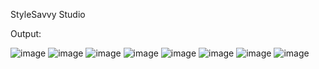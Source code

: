StyleSavvy Studio

Output:

![image](https://github.com/perumallavishnu/Style-Savvy-Studio/assets/109837710/1e30914b-8f21-4fd2-9e62-28346b40ec1c)
![image](https://github.com/perumallavishnu/Style-Savvy-Studio/assets/109837710/514e0d8c-d615-4a36-aa15-af5802f8f3dd)
![image](https://github.com/perumallavishnu/Style-Savvy-Studio/assets/109837710/58624e8e-4d8a-457f-b455-d24d7769c354)
![image](https://github.com/perumallavishnu/Style-Savvy-Studio/assets/109837710/1c906d13-6408-4fa8-8b83-ac7fda389475)
![image](https://github.com/perumallavishnu/Style-Savvy-Studio/assets/109837710/7a801684-f1e1-41e7-914e-2f76513b0d64)
![image](https://github.com/perumallavishnu/Style-Savvy-Studio/assets/109837710/59089d74-51b0-49b1-a043-e952403e8018)
![image](https://github.com/perumallavishnu/Style-Savvy-Studio/assets/109837710/bd9a5ac8-67c8-4138-8e47-971f7f15b78e)
![image](https://github.com/perumallavishnu/Style-Savvy-Studio/assets/109837710/50ba9d51-4363-4912-a7c0-22502a87072f)
